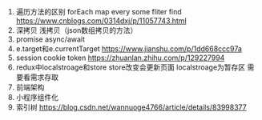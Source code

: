 1. 遍历方法的区别 forEach map every some fliter find https://www.cnblogs.com/0314dxj/p/11057743.html
2. 深拷贝 浅拷贝（json数组拷贝的方法）
3. promise async/await
4. e.target和e.currentTarget https://www.jianshu.com/p/1dd668ccc97a
5. session cookie token https://zhuanlan.zhihu.com/p/129227994
6. redux中localstroage和store
store改变会更新页面 localstroage为暂存区 需要看需求存取
7. 前端架构
9. 小程序组件化
10. 索引树 https://blog.csdn.net/wannuoge4766/article/details/83998377